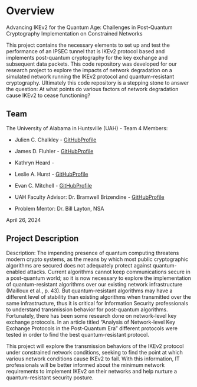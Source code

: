 # Overview

Advancing IKEv2 for the Quantum Age: Challenges in Post-Quantum Cryptography Implementation on Constrained Networks

This project contains the necessary elements to set up and test the performance of an IPSEC tunnel that is 
IKEv2 protocol based and implements post-quantum cryptography for the key exchange and subsequent data packets.
This code repository was developed for our research project to explore the impacts of network degradation
on a simulated network running the IKEv2 protocol and quantum-resistant cryptography. 
Ultimately this code repository is a stepping stone to answer the question: 
At what points do various factors of network degradation cause IKEv2 to cease functioning?

## Team

The University of Alabama in Huntsville (UAH) - Team 4 Members:
- Julien C. Chalkley - [GitHubProfile](https://github.com/Jules2C)
- James D. Fluhler - [GitHubProfile](https://github.com/jfluhler)
- Kathryn Heard - 
- Leslie A. Hurst - [GitHubProfile](https://github.com/Lahurst)
- Evan C. Mitchell - [GitHubProfile](https://github.com/evanmitchell777)

- UAH Faculty Advisor: Dr. Bramwell Brizendine - [GitHubProfile](https://github.com/Bw3ll)
- Problem Mentor: Dr. Bill Layton, NSA

April 26, 2024


## Project Description

Description:
The impending presence of quantum computing threatens modern crypto systems, as the means by which most public 
cryptographic algorithms are secured does not adequately protect against quantum-enabled attacks. Current algorithms 
cannot keep communications secure in a post-quantum world; so it is now necessary to explore the implementation of 
quantum-resistant algorithms over our existing network infrastructure (Mailloux et al., p. 43). But quantum-resistant 
algorithms may have a different level of stability than existing algorithms when transmitted over the same infrastructure, 
thus it is critical for Information Security professionals to understand transmission behavior for post-quantum algorithms. 
Fortunately, there has been some research done on network-level key exchange protocols. In an article titled 
“Analysis of Network-level Key Exchange Protocols in the Post-Quantum Era” different protocols were tested in 
order to find the best quantum-resistant protocol. 

This project will explore the transmission behaviors of the 
IKEv2 protocol under constrained network conditions, seeking to find the point at which various network conditions 
cause IKEv2 to fail. With this information, IT professionals will be better informed about the minimum network 
requirements to implement IKEv2 on their networks and help nurture a quantum-resistant security posture.

